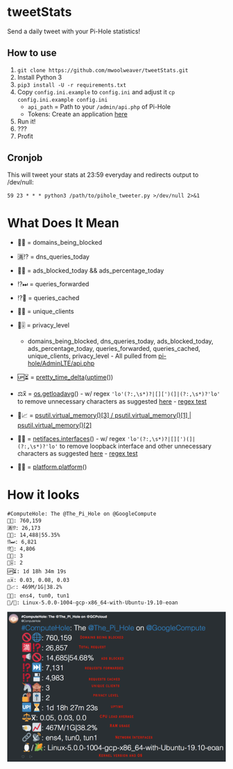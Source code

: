 # tweetStats

Send a daily tweet with your Pi-Hole statistics!

## How to use

1. `git clone https://github.com/mwoolweaver/tweetStats.git`
2. Install Python 3
3. `pip3 install -U -r requirements.txt`
4. Copy `config.ini.example` to `config.ini` and adjust it `cp config.ini.example config.ini`
   - `api_path` = Path to your `/admin/api.php` of Pi-Hole
   - Tokens: Create an application [here](https://apps.twitter.com/)
5. Run it!
6. ???
7. Profit

## Cronjob

This will tweet your stats at 23:59 everyday and redirects output to /dev/null:

```
59 23 * * * python3 /path/to/pihole_tweeter.py >/dev/null 2>&1
```

# What Does It Mean

 * 🚫🌐 = domains_being_blocked

 * 🈵⁉️  = dns_queries_today

 * 📢🚫 = ads_blocked_today && ads_percentage_today

 * ⁉️⏭  = queries_forwarded

 * ⁉️💾  = queries_cached

 * 🦄🙈 = unique_clients

 * 🔐🎚️ = privacy_level
 
      * domains_being_blocked, dns_queries_today, ads_blocked_today, ads_percentage_today, queries_forwarded, queries_cached, unique_clients, privacy_level - All pulled from [pi-hole/AdminLTE/api.php](https://github.com/pi-hole/AdminLTE/blob/master/api.php)

 * 🆙⏳ = [pretty_time_delta](https://gist.github.com/thatalextaylor/7408395)([uptime](https://pythonhosted.org/uptime/#uptime.uptime)())

 * ⚖️x̅  = [os.getloadavg](https://docs.python.org/2/library/os.html#os.getloadavg)() - w/ regex `'lo'(?:,\s*)?|[][')(]|(?:,\s*)?'lo'` to remove unnecessary characters as suggested [here](https://stackoverflow.com/questions/56153426/regex-for-replacing-special-patterns-in-a-list#comment98942961_56153556) - [regex test](https://regex101.com/r/IhReCT/4)

 * 🐏📈 = [psutil.virtual_memory()[3] / psutil.virtual_memory()[1] | psutil.virtual_memory()[2]](https://www.programcreek.com/python/example/53871/psutil.virtual_memory)

 * 🔗📡 = [netifaces.interfaces](https://pypi.org/project/netifaces/)() - w/ regex `'lo'(?:,\s*)?|[][')(]|(?:,\s*)?'lo'` to remove loopback interface and other unnecessary characters as suggested [here](https://stackoverflow.com/questions/56153426/regex-for-replacing-special-patterns-in-a-list#comment98942961_56153556) - [regex test](https://regex101.com/r/IhReCT/4)

 * 🐧🌽 = [platform.platform](https://docs.python.org/2/library/platform.html#platform.platform)()




# How it looks

```
#ComputeHole: The @The_Pi_Hole on @GoogleCompute       
🚫🌐: 760,159        
🈵⁉: 26,173      
📢🚫: 14,488|55.35%       
⁉⏭: 6,821       
⁉💾: 4,806      
🦄🙈: 3       
🔐🎚: 2       
🆙⏳: 1d 18h 34m 19s      
⚖️x̅: 0.03, 0.08, 0.03       
🐏📈: 469M/1G|38.2%       
🔗📡: ens4, tun0, tun1      
🐧/🌽: Linux-5.0.0-1004-gcp-x86_64-with-Ubuntu-19.10-eoan
```
![eaxmple](.github/exampleShot.png)

